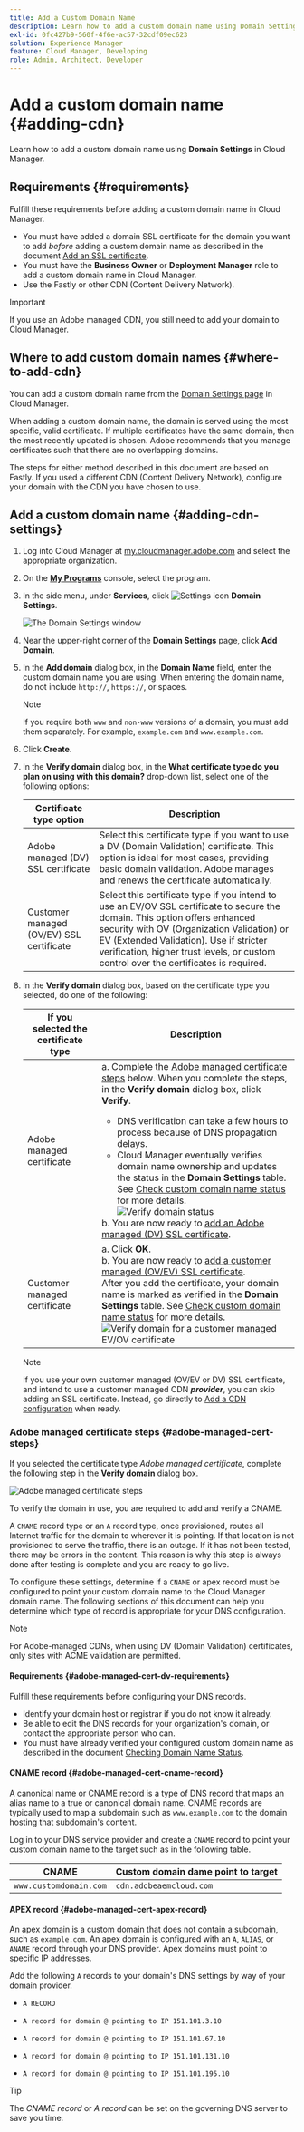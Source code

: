 ```yaml
---
title: Add a Custom Domain Name
description: Learn how to add a custom domain name using Domain Settings in Cloud Manager.
exl-id: 0fc427b9-560f-4f6e-ac57-32cdf09ec623
solution: Experience Manager
feature: Cloud Manager, Developing
role: Admin, Architect, Developer
---
```


# Add a custom domain name {#adding-cdn}

Learn how to add a custom domain name using **Domain Settings** in Cloud Manager.

## Requirements {#requirements}

Fulfill these requirements before adding a custom domain name in Cloud Manager.

* You must have added a domain SSL certificate for the domain you want to add *before* adding a custom domain name as described in the document [Add an SSL certificate](/help/implementing/cloud-manager/managing-ssl-certifications/add-ssl-certificate.md).
* You must have the **Business Owner** or **Deployment Manager** role to add a custom domain name in Cloud Manager.
* Use the Fastly or other CDN (Content Delivery Network).

>[!IMPORTANT]
>
>If you use an Adobe managed CDN, you still need to add your domain to Cloud Manager.

## Where to add custom domain names {#where-to-add-cdn}

You can add a custom domain name from the [Domain Settings page](#adding-cdn-settings) in Cloud Manager.

When adding a custom domain name, the domain is served using the most specific, valid certificate. If multiple certificates have the same domain, then the most recently updated is chosen. Adobe recommends that you manage certificates such that there are no overlapping domains.

The steps for either method described in this document are based on Fastly. If you used a different CDN (Content Delivery Network), configure your domain with the CDN you have chosen to use.

## Add a custom domain name {#adding-cdn-settings}

1. Log into Cloud Manager at [my.cloudmanager.adobe.com](https://my.cloudmanager.adobe.com/) and select the appropriate organization.

1. On the **[My Programs](/help/implementing/cloud-manager/navigation.md#my-programs)** console, select the program.

1. In the side menu, under **Services**, click ![Settings icon](https://spectrum.adobe.com/static/icons/workflow_18/Smock_Settings_18_N.svg) **Domain Settings**.

   ![The Domain Settings window](/help/implementing/cloud-manager/assets/cdn/cdn-create.png)

1. Near the upper-right corner of the **Domain Settings** page, click **Add Domain**.

1. In the **Add domain** dialog box, in the **Domain Name** field, enter the custom domain name you are using. 
   When entering the domain name, do not include `http://`, `https://`, or spaces.

   >[!NOTE]
   >
   >If you require both `www` and `non-www` versions of a domain, you must add them separately. For example, `example.com` and `www.example.com`.
   <!-- Marius Petria on SLACK tmp-skyline-cdn-certificates - Actually  my opinion is that this option should be explicit in UI (that was present in the initial mocks of the design but for some reason it was dropped). I think when adding a domain there should be a check mark to also add www.domain. When adding example.com Customer should be prompted with the following options: Do you also want to add www.example.com and have a redirect example.com -> www.example.com?Do you also want to add www.example.com and have a redirect www.example.com -> example.com? -->

1. Click **Create**.

1. In the **Verify domain** dialog box, in the **What certificate type do you plan on using with this domain?** drop-down list, select one of the following options:

   | Certificate type option | Description |
   | --- | --- |
   | Adobe managed (DV) SSL certificate | Select this certificate type if you want to use a DV (Domain Validation) certificate. This option is ideal for most cases, providing basic domain validation. Adobe manages and renews the certificate automatically. |
   | Customer managed (OV/EV) SSL certificate | Select this certificate type if you intend to use an EV/OV SSL certificate to secure the domain. This option offers enhanced security with OV (Organization Validation) or EV (Extended Validation). Use if stricter verification, higher trust levels, or custom control over the certificates is required. |

1. In the **Verify domain** dialog box, based on the certificate type you selected, do one of the following:

   | If you selected the certificate type | Description |
   | --- | ---  |
   | Adobe managed certificate |a. Complete the [Adobe managed certificate steps](#adobe-managed-cert-steps) below. When you complete the steps, in the **Verify domain** dialog box, click **Verify**.<ul><li>DNS verification can take a few hours to process because of DNS propagation delays.</li><li>Cloud Manager eventually verifies domain name ownership and updates the status in the **Domain Settings** table. See [Check custom domain name status](/help/implementing/cloud-manager/custom-domain-names/check-domain-name-status.md) for more details.</li>![Verify domain status](/help/implementing/cloud-manager/assets/domain-settings-verified.png)</li></ul>b. You are now ready to [add an Adobe managed (DV) SSL certificate](/help/implementing/cloud-manager/managing-ssl-certifications/add-ssl-certificate.md#add-adobe-managed-ssl-cert).</li></ul> |
   | Customer managed certificate | a. Click **OK**.<br>b. You are now ready to [add a customer managed (OV/EV) SSL certificate](/help/implementing/cloud-manager/managing-ssl-certifications/add-ssl-certificate.md#add-customer-managed-ssl-cert).<br>After you add the certificate, your domain name is marked as verified in the **Domain Settings** table. See [Check custom domain name status](/help/implementing/cloud-manager/custom-domain-names/check-domain-name-status.md) for more details.</li></ul><br>![Verify domain for a customer managed EV/OV certificate](/help/implementing/cloud-manager/assets/verify-domain-customer-managed-step.png) |

      >[!NOTE]
      >
      >If you use your own customer managed (OV/EV or DV) SSL certificate, and intend to use a customer managed CDN ***provider***, you can skip adding an SSL certificate. Instead, go directly to [Add a CDN configuration](/help/implementing/cloud-manager/cdn-configurations/add-cdn-config.md) when ready.


### Adobe managed certificate steps {#adobe-managed-cert-steps}

If you selected the certificate type *Adobe managed certificate*, complete the following step in the **Verify domain** dialog box.

![Adobe managed certificate steps](/help/implementing/cloud-manager/assets/cdn/cdn-create-adobe-dv-cert.png)

To verify the domain in use, you are required to add and verify a CNAME. 

A `CNAME` record type or an `A` record type, once provisioned, routes all Internet traffic for the domain to wherever it is pointing. If that location is not provisioned to serve the traffic, there is an outage. If it has not been tested, there may be errors in the content. This reason is why this step is always done after testing is complete and you are ready to go live.

To configure these settings, determine if a `CNAME` or apex record must be configured to point your custom domain name to the Cloud Manager domain name. The following sections of this document can help you determine which type of record is appropriate for your DNS configuration.

>[!NOTE]
>
>For Adobe-managed CDNs, when using DV (Domain Validation) certificates, only sites with ACME validation are permitted.

#### Requirements {#adobe-managed-cert-dv-requirements}

Fulfill these requirements before configuring your DNS records.

* Identify your domain host or registrar if you do not know it already.
* Be able to edit the DNS records for your organization's domain, or contact the appropriate person who can.
* You must have already verified your configured custom domain name as described in the document [Checking Domain Name Status](/help/implementing/cloud-manager/custom-domain-names/check-domain-name-status.md).

#### CNAME record {#adobe-managed-cert-cname-record}

A canonical name or CNAME record is a type of DNS record that maps an alias name to a true or canonical domain name. CNAME records are typically used to map a subdomain such as `www.example.com` to the domain hosting that subdomain's content. 

Log in to your DNS service provider and create a `CNAME` record to point your custom domain name to the target such as in the following table.

| CNAME | Custom domain dame point to target|
| --- | --- |
| `www.customdomain.com` | `cdn.adobeaemcloud.com` |

#### APEX record {#adobe-managed-cert-apex-record}

An apex domain is a custom domain that does not contain a subdomain, such as `example.com`. An apex domain is configured with an `A`, `ALIAS`, or `ANAME` record through your DNS provider. Apex domains must point to specific IP addresses.

Add the following `A` records to your domain's DNS settings by way of your domain provider.

* `A RECORD`

* `A record for domain @ pointing to IP 151.101.3.10`

* `A record for domain @ pointing to IP 151.101.67.10`

* `A record for domain @ pointing to IP 151.101.131.10`

* `A record for domain @ pointing to IP 151.101.195.10`

>[!TIP]
>
>The *CNAME record* or *A record* can be set on the governing DNS server to save you time.

<!--
![Customer managed certificate steps](/help/implementing/cloud-manager/assets/cdn/cdn-create-customer-cert.png)

To verify the domain in use, you are required to add and verify a TXT record.

A text record (also known as a TXT record) is a type of resource record in the Domain Name System (DNS). It lets you associate arbitrary text with a hostname. This text could include human-readable details like server or network information.

Cloud Manager uses a specific TXT record to authorize a domain to be hosted in a CDN service. Create a DNS TXT record in the zone that authorizes Cloud Manager to deploy the CDN service with the custom domain and associate it with the backend service. This association is entirely under your control and authorizes Cloud Manager to serve content from the service to a domain. This authorization may be granted and withdrawn. The TXT record is specific to the domain and the Cloud Manager environment.

#### Requirements {#customer-managed-cert-requirements}

Fulfill these requirements before adding a TXT record.

* Identify your domain host or registrar if you do not know it already.
* Be able to edit the DNS records for your organization's domain, or contact the appropriate person who can.
* First, add a custom domain name as described earlier in this article.

#### Add a TXT record for verification {#customer-managed-cert-verification}

1. In the **Verify domain** dialog box, Cloud Manager displays the name and TXT value to use for verification. Copy this value.

1. Log in to your DNS service provider and find the DNS records section. 

1. Add `aemverification.[yourdomainname]` as the **Name** of the value and add the TXT value exactly as it appears in the **Domain Name** field.

   **TXT record examples**

   | Domain | Name | TXT Value |
   | --- | --- | --- |
   | `example.com` | `_aemverification.example.com` | Copy the entire value displayed in the Cloud Manager UI. This value is specific to the domain and the environment. For example:<br>`adobe-aem-verification=example.com/[program]/[env]/..*` |
   | `www.example.com` | `_aemverification.www.example.com` | Copy the entire value displayed in the Cloud Manager UI. This value is specific to the domain and the environment. For example:<br>`adobe-aem-verification=www.example.com/[program]/[env]/..*` |

1. Save the TXT record to your domain host.

#### Verify TXT record {#customer-managed-cert-verify}

When you are done, you can verify the result by running the following command.

```shell
dig _aemverification.[yourdomainname] -t txt
```

The expected result should display the TXT value provided on the **Verification** tab of the **Add Domain Name** dialog of the Cloud Manager UI.

For example, if your domain is `example.com`, then run:

```shell
dig TXT _aemverification.example.com -t txt
```


>[!TIP]
>
>There are several [DNS lookup tools](https://www.ultratools.com/tools/dnsLookup) available. Google DoH can be used to look up TXT record entries and identify if the TXT record is missing or erroneous.

-->



<!--
## Next Steps {#next-steps}

Now that you created your TXT entry, you can verify your domain name status. Proceed to the document [Checking Domain Name Status](/help/implementing/cloud-manager/custom-domain-names/check-domain-name-status.md) to continue setting up your custom domain name. -->


><!-- The TXT entry and the CNAME or A Record can be set simultaneously on the governing DNS server, thus saving time. -->
>
><!-- To do this, review the entire process of setting up a custom domain name as detailed in the document [Introduction to custom domain names](/help/implementing/cloud-manager/custom-domain-names/introduction.md) taking special note of the document [help/implementing/cloud-manager/custom-domain-names/configure-dns-settings.md](/help/implementing/cloud-manager/custom-domain-names/configure-dns-settings.md) and update your DNS settings appropriately. -->

